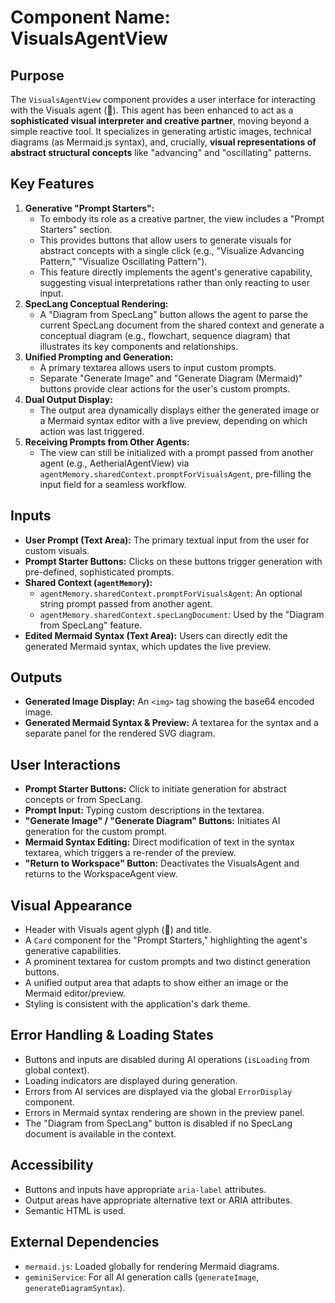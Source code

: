 # Component Name: VisualsAgentView

## Purpose
The `VisualsAgentView` component provides a user interface for interacting with the Visuals agent (🎨). This agent has been enhanced to act as a **sophisticated visual interpreter and creative partner**, moving beyond a simple reactive tool. It specializes in generating artistic images, technical diagrams (as Mermaid.js syntax), and, crucially, **visual representations of abstract structural concepts** like "advancing" and "oscillating" patterns.

## Key Features
1.  **Generative "Prompt Starters":**
    *   To embody its role as a creative partner, the view includes a "Prompt Starters" section.
    *   This provides buttons that allow users to generate visuals for abstract concepts with a single click (e.g., "Visualize Advancing Pattern," "Visualize Oscillating Pattern").
    *   This feature directly implements the agent's generative capability, suggesting visual interpretations rather than only reacting to user input.
2.  **SpecLang Conceptual Rendering:**
    *   A "Diagram from SpecLang" button allows the agent to parse the current SpecLang document from the shared context and generate a conceptual diagram (e.g., flowchart, sequence diagram) that illustrates its key components and relationships.
3.  **Unified Prompting and Generation:**
    *   A primary textarea allows users to input custom prompts.
    *   Separate "Generate Image" and "Generate Diagram (Mermaid)" buttons provide clear actions for the user's custom prompts.
4.  **Dual Output Display:**
    *   The output area dynamically displays either the generated image or a Mermaid syntax editor with a live preview, depending on which action was last triggered.
5.  **Receiving Prompts from Other Agents:**
    *   The view can still be initialized with a prompt passed from another agent (e.g., AetherialAgentView) via `agentMemory.sharedContext.promptForVisualsAgent`, pre-filling the input field for a seamless workflow.

## Inputs
*   **User Prompt (Text Area):** The primary textual input from the user for custom visuals.
*   **Prompt Starter Buttons:** Clicks on these buttons trigger generation with pre-defined, sophisticated prompts.
*   **Shared Context (`agentMemory`):**
    *   `agentMemory.sharedContext.promptForVisualsAgent`: An optional string prompt passed from another agent.
    *   `agentMemory.sharedContext.specLangDocument`: Used by the "Diagram from SpecLang" feature.
*   **Edited Mermaid Syntax (Text Area):** Users can directly edit the generated Mermaid syntax, which updates the live preview.

## Outputs
*   **Generated Image Display:** An `<img>` tag showing the base64 encoded image.
*   **Generated Mermaid Syntax & Preview:** A textarea for the syntax and a separate panel for the rendered SVG diagram.

## User Interactions
*   **Prompt Starter Buttons:** Click to initiate generation for abstract concepts or from SpecLang.
*   **Prompt Input:** Typing custom descriptions in the textarea.
*   **"Generate Image" / "Generate Diagram" Buttons:** Initiates AI generation for the custom prompt.
*   **Mermaid Syntax Editing:** Direct modification of text in the syntax textarea, which triggers a re-render of the preview.
*   **"Return to Workspace" Button:** Deactivates the VisualsAgent and returns to the WorkspaceAgent view.

## Visual Appearance
*   Header with Visuals agent glyph (🎨) and title.
*   A `Card` component for the "Prompt Starters," highlighting the agent's generative capabilities.
*   A prominent textarea for custom prompts and two distinct generation buttons.
*   A unified output area that adapts to show either an image or the Mermaid editor/preview.
*   Styling is consistent with the application's dark theme.

## Error Handling & Loading States
*   Buttons and inputs are disabled during AI operations (`isLoading` from global context).
*   Loading indicators are displayed during generation.
*   Errors from AI services are displayed via the global `ErrorDisplay` component.
*   Errors in Mermaid syntax rendering are shown in the preview panel.
*   The "Diagram from SpecLang" button is disabled if no SpecLang document is available in the context.

## Accessibility
*   Buttons and inputs have appropriate `aria-label` attributes.
*   Output areas have appropriate alternative text or ARIA attributes.
*   Semantic HTML is used.

## External Dependencies
*   `mermaid.js`: Loaded globally for rendering Mermaid diagrams.
*   `geminiService`: For all AI generation calls (`generateImage`, `generateDiagramSyntax`).